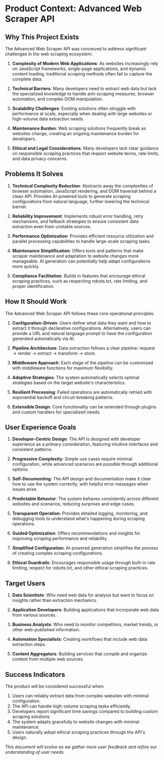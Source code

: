 # Product Context: Advanced Web Scraper API

## Why This Project Exists

The Advanced Web Scraper API was conceived to address significant challenges in the web scraping ecosystem:

1. **Complexity of Modern Web Applications**: As websites increasingly rely on JavaScript frameworks, single-page applications, and dynamic content loading, traditional scraping methods often fail to capture the complete data.

2. **Technical Barriers**: Many developers need to extract web data but lack the specialized knowledge to handle anti-scraping measures, browser automation, and complex DOM manipulation.

3. **Scalability Challenges**: Existing solutions often struggle with performance at scale, especially when dealing with large websites or high-volume data extraction needs.

4. **Maintenance Burden**: Web scraping solutions frequently break as websites change, creating an ongoing maintenance burden for developers.

5. **Ethical and Legal Considerations**: Many developers lack clear guidance on responsible scraping practices that respect website terms, rate limits, and data privacy concerns.

## Problems It Solves

1. **Technical Complexity Reduction**: Abstracts away the complexities of browser automation, JavaScript rendering, and DOM traversal behind a clean API. Provides AI-powered tools to generate scraping configurations from natural language, further lowering the technical barrier.

2. **Reliability Improvement**: Implements robust error handling, retry mechanisms, and fallback strategies to ensure consistent data extraction even from unstable sources.

3. **Performance Optimization**: Provides efficient resource utilization and parallel processing capabilities to handle large-scale scraping tasks.

4. **Maintenance Simplification**: Offers tools and patterns that make scraper maintenance and adaptation to website changes more manageable. AI generation can potentially help adapt configurations more quickly.

5. **Compliance Facilitation**: Builds in features that encourage ethical scraping practices, such as respecting robots.txt, rate limiting, and proper identification.

## How It Should Work

The Advanced Web Scraper API follows these core operational principles:

1. **Configuration-Driven**: Users define what data they want and how to extract it through declarative configurations. Alternatively, users can provide a URL and natural language prompt to have the configuration generated automatically via AI.

2. **Pipeline Architecture**: Data extraction follows a clear pipeline: request → render → extract → transform → store.

3. **Middleware Approach**: Each stage of the pipeline can be customized with middleware functions for maximum flexibility.

4. **Adaptive Strategies**: The system automatically selects optimal strategies based on the target website's characteristics.

5. **Resilient Processing**: Failed operations are automatically retried with exponential backoff and circuit-breaking patterns.

6. **Extensible Design**: Core functionality can be extended through plugins and custom handlers for specialized needs.

## User Experience Goals

1. **Developer-Centric Design**: The API is designed with developer experience as a primary consideration, featuring intuitive interfaces and consistent patterns.

2. **Progressive Complexity**: Simple use cases require minimal configuration, while advanced scenarios are possible through additional options.

3. **Self-Documenting**: The API design and documentation make it clear how to use the system correctly, with helpful error messages when issues arise.

4. **Predictable Behavior**: The system behaves consistently across different websites and scenarios, reducing surprises and edge cases.

5. **Transparent Operation**: Provides detailed logging, monitoring, and debugging tools to understand what's happening during scraping operations.

6. **Guided Optimization**: Offers recommendations and insights for improving scraping performance and reliability.

7. **Simplified Configuration**: AI-powered generation simplifies the process of creating complex scraping configurations.

8. **Ethical Guardrails**: Encourages responsible usage through built-in rate limiting, respect for robots.txt, and other ethical scraping practices.

## Target Users

1. **Data Scientists**: Who need web data for analysis but want to focus on insights rather than extraction mechanics.

2. **Application Developers**: Building applications that incorporate web data from various sources.

3. **Business Analysts**: Who need to monitor competitors, market trends, or other web-published information.

4. **Automation Specialists**: Creating workflows that include web data extraction steps.

5. **Content Aggregators**: Building services that compile and organize content from multiple web sources.

## Success Indicators

The product will be considered successful when:

1. Users can reliably extract data from complex websites with minimal configuration.
2. The API can handle high-volume scraping tasks efficiently.
3. Developers report significant time savings compared to building custom scraping solutions.
4. The system adapts gracefully to website changes with minimal maintenance.
5. Users naturally adopt ethical scraping practices through the API's design.

*This document will evolve as we gather more user feedback and refine our understanding of user needs.*
